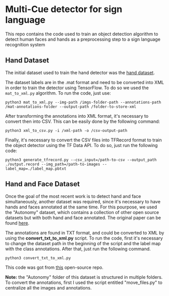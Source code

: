# Multi-Cue detector for sign language

This repo contains the code used to train an object detection algorithm to detect human faces and hands as a preprocessing step to a sign language recognition system

## Hand Dataset
The initial dataset used to train the hand detector was the [hand dataset](https://www.robots.ox.ac.uk/~vgg/data/hands/).

The dataset labels are in the .mat format and need to be converted into XML in order to train the detector using TensorFlow. To do so we used the ```mat_to_xml.py``` algorithm. To run the code, just use:

```
python3 mat_to_xml.py --img-path /imgs-folder-path --annotations-path /mat-annotations-folder --output-path /folder-to-store-xml
```

After transforming the annotations into XML format, it's necessary to convert then into CSV. This can be easily done by the following command:
```
python3 xml_to_csv.py -i /xml-path -o /csv-output-path
```
Finally, it's necessary to convert the CSV files into TFRecord format to train the object detector using the TF Data API. To do so, just run the following code:
```
python3 generate_tfrecord.py --csv_input=/path-to-csv --output_path ./output.record --img_path=/path-to-images --label_map=./label_map.pbtxt
```

## Hand and Face Dataset
Once the goal of the most recent work is to detect hand and face simultaneously, another dataset was required, since it's necessary to have hands and faces annotated at the same time. For this pourpose, we used the "Autonomy" dataset, which contains a collection of other open source datasets but with both hand and face annotated. The original paper can be found [here](https://autonomy.cs.sfu.ca/doc/mohaimenian_iros2018.pdf).

The annotations are found in TXT format, and could be converted to XML by using the **convert_txt_to_xml.py** script. To run the code, first it's necessary to change the dataset path in the beginning of the script and the label map with the class annotations. After that, just run the following command.
```
python3 convert_txt_to_xml.py
```
This code was got from [this](https://github.com/MuhammadAsadJaved/Important-shells) open-source repo.

**Note:** the "Autonomy" folder of this dataset is structured in multiple folders. To convert the annotations, first I used the script entitled "move_files.py" to centralize all the images and annotations.